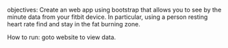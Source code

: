 objectives:
Create an web app using bootstrap that allows you to see by the minute data from
your fitbit device.  In particular, using a person resting heart rate find and
stay in the fat burning zone.

How to run:
goto website to view data.
